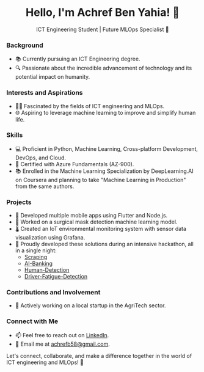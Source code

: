 <div align="center">
  <h1>Hello, I'm Achref Ben Yahia! 👋</h1>
  <p>ICT Engineering Student | Future MLOps Specialist 🚀</p>
</div>

### Background
- 📚 Currently pursuing an ICT Engineering degree.
- 🔍 Passionate about the incredible advancement of technology and its potential impact on humanity.

### Interests and Aspirations
- 👨‍💻 Fascinated by the fields of ICT engineering and MLOps.
- 🌐 Aspiring to leverage machine learning to improve and simplify human life.

### Skills
- 💻 Proficient in Python, Machine Learning, Cross-platform Development, DevOps, and Cloud.
- 📜 Certified with Azure Fundamentals (AZ-900).
- 📚 Enrolled in the Machine Learning Specialization by DeepLearning.AI on Coursera and planning to take "Machine Learning in Production" from the same authors.

### Projects
- 📱 Developed multiple mobile apps using Flutter and Node.js.
- 🤖 Worked on a surgical mask detection machine learning model.
- 🌡️ Created an IoT environmental monitoring system with sensor data visualization using Grafana.
- 🚀 Proudly developed these solutions during an intensive hackathon, all in a single night:
  - [Scraping](https://github.com/AchrefBY/Web-Scraping-Utility)
  - [AI-Banking](https://github.com/AchrefBY/AI-Loan-Prediction)
  - [Human-Detection](https://github.com/AchrefBY/Real-Time-Human-Detection)
  - [Driver-Fatigue-Detection](https://github.com/AchrefBY/Driver-Fatigue-Detection-System)
  
### Contributions and Involvement
- 👥 Actively working on a local startup in the AgriTech sector.

### Connect with Me
- 📫 Feel free to reach out on [LinkedIn](https://www.linkedin.com/in/achref-ben-yahia-4a5123228/).
- 📧 Email me at [achrefb58@gmail.com](mailto:achrefb58@gmail.com).

Let's connect, collaborate, and make a difference together in the world of ICT engineering and MLOps! 🌟
